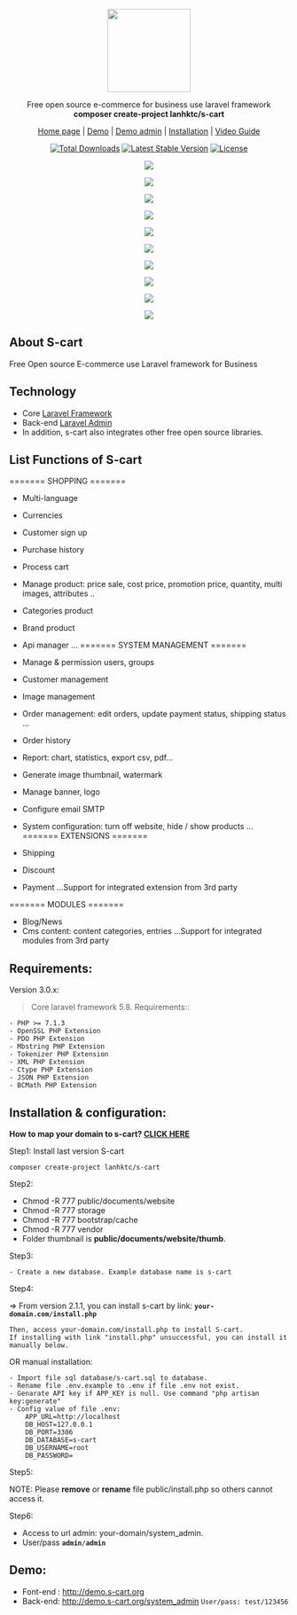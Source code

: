 <p align="center">
    <img src="https://s-cart.org/logo.png" width="150">
</p>
<p align="center">Free open source e-commerce for business use laravel framework<br>
<b>composer create-project lanhktc/s-cart</b></p>
<p align="center">
 <a href="https://s-cart.org">Home page</a> | <a href="https://demo.s-cart.org">Demo</a> | <a href="https://demo.s-cart.org/system_admin">Demo admin</a> | <a href="https://s-cart.org/installation.html">Installation</a> | <a href="https://s-cart.org/video-guide.html">Video Guide</a>
</p>
<p align="center">
<a href="https://packagist.org/packages/lanhktc/s-cart"><img src="https://poser.pugx.org/lanhktc/s-cart/d/total.svg" alt="Total Downloads"></a>
<a href="https://packagist.org/packages/lanhktc/s-cart"><img src="https://poser.pugx.org/lanhktc/s-cart/v/stable.svg" alt="Latest Stable Version"></a>
<a href="https://packagist.org/packages/lanhktc/s-cart"><img src="https://poser.pugx.org/lanhktc/s-cart/license.svg" alt="License"></a>
</p>
<p align="center"><img src="https://s-cart.org/images/screen/v30/product-list.jpg"></p>
<p align="center"><img src="https://s-cart.org/images/screen/v30/product-detail.jpg"></p>
<p align="center"><img src="https://s-cart.org/images/screen/v30/cart.jpg"></p>
<p align="center"><img src="https://s-cart.org/images/screen/v30/dashboard.jpg"></p>
<p align="center"><img src="https://s-cart.org/images/screen/v30/admin-permission.jpg"></p>
<p align="center"><img src="https://s-cart.org/images/screen/v30/order-manager.jpg"></p>
<p align="center"><img src="https://s-cart.org/images/screen/v30/product-edit.jpg"></p>
<p align="center"><img src="https://s-cart.org/images/screen/v30/extension.jpg"></p>
<p align="center"><img src="https://s-cart.org/images/screen/v30/backup-restore.jpg"></p>
<p align="center"><img src="https://s-cart.org/images/screen/v30/layout.jpg"></p>


## About S-cart
Free Open source E-commerce use Laravel framework for Business

## Technology
- Core <a href="https://laravel.com">Laravel Framework</a>
- Back-end <a href="http://laravel-admin.org">Laravel Admin</a>
- In addition, s-cart also integrates other free open source libraries.

## List Functions of S-cart

======= SHOPPING =======

- Multi-language
- Currencies
- Customer sign up
- Purchase history
- Process cart
- Manage product: price sale, cost price, promotion price, quantity, multi images, attributes ..
- Categories product
- Brand product
- Api manager
...
======= SYSTEM MANAGEMENT =======

- Manage & permission users, groups
- Customer management
- Image management
- Order management: edit orders, update payment status, shipping status ...
- Order history
- Report:  chart, statistics, export csv, pdf...
- Generate image thumbnail, watermark
- Manage banner, logo
- Configure email SMTP
- System configuration: turn off website, hide / show products
...
======= EXTENSIONS =======

- Shipping
- Discount
- Payment
...Support for integrated extension from 3rd party

======= MODULES =======

- Blog/News
- Cms content: content categories, entries
...Support for integrated modules from 3rd party


## Requirements:

Version 3.0.x:

> Core laravel framework 5.8. Requirements::

```
- PHP >= 7.1.3
- OpenSSL PHP Extension
- PDO PHP Extension
- Mbstring PHP Extension
- Tokenizer PHP Extension
- XML PHP Extension
- Ctype PHP Extension
- JSON PHP Extension
- BCMath PHP Extension
```

## Installation & configuration:

<b>How to map your domain to s-cart? <a href="https://s-cart.org/installation.html">CLICK HERE</a></b>

Step1: Install last version S-cart
```
composer create-project lanhktc/s-cart
```
Step2:
- Chmod -R 777 public/documents/website
- Chmod -R 777 storage
- Chmod -R 777 bootstrap/cache
- Chmod -R 777 vendor
- Folder thumbnail is  <b>public/documents/website/thumb</b>.

Step3:
```
- Create a new database. Example database name is s-cart
```

Step4:

=> From version 2.1.1, you can install s-cart by link: <code><b>your-domain.com/install.php</b></code>

```
Then, access your-domain.com/install.php to install S-cart.
If installing with link "install.php" unsuccessful, you can install it manually below.
```
OR manual installation:
```
- Import file sql database/s-cart.sql to database.
- Rename file .env.example to .env if file .env not exist.
- Genarate API key if APP_KEY is null. Use command "php artisan key:generate"
- Config value of file .env:
    APP_URL=http://localhost
    DB_HOST=127.0.0.1
    DB_PORT=3306
    DB_DATABASE=s-cart
    DB_USERNAME=root
    DB_PASSWORD=
```

Step5:

NOTE: Please <b>remove</b> or <b>rename</b> file public/install.php so others cannot access it.

Step6:
- Access to url admin: your-domain/system_admin.
- User/pass <code><b>admin</b>/<b>admin</b></code>

## Demo:

- Font-end : http://demo.s-cart.org
- Back-end: http://demo.s-cart.org/system_admin   <code>User/pass: test/123456</code>

